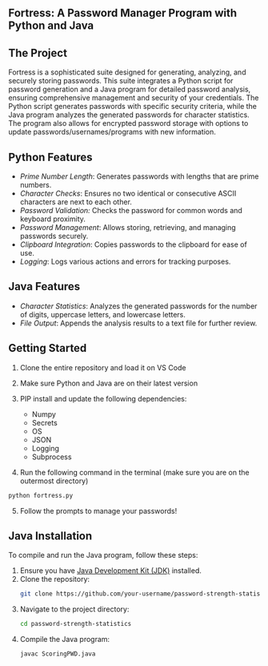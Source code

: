 ## Fortress: A Password Manager Program with Python and Java

## The Project
Fortress is a sophisticated suite designed for generating, analyzing, and securely storing passwords. This suite integrates a Python script for password generation and a Java program for detailed password analysis, ensuring comprehensive management and security of your credentials. The Python script generates passwords with specific security criteria, while the Java program analyzes the generated passwords for character statistics. The program also allows for encrypted password storage with options to update passwords/usernames/programs with new information. 

## Python Features
 * _Prime Number Length_: Generates passwords with lengths that are prime numbers.
 * _Character Checks_: Ensures no two identical or consecutive ASCII characters are next to each other.
 * _Password Validation:_ Checks the password for common words and keyboard proximity.
 * _Password Management_: Allows storing, retrieving, and managing passwords securely.
 * _Clipboard Integration_: Copies passwords to the clipboard for ease of use.
 * _Logging_: Logs various actions and errors for tracking purposes.


## Java Features
 * _Character Statistics_: Analyzes the generated passwords for the number of digits, uppercase letters, and lowercase letters.
 * _File Output_: Appends the analysis results to a text file for further review.

## Getting Started
1. Clone the entire repository and load it on VS Code
2. Make sure Python and Java are on their latest version
3. PIP install and update the following dependencies:
   * Numpy
   * Secrets
   * OS
   * JSON
   * Logging
   * Subprocess
   
4. Run the following command in the terminal (make sure you are on the outermost directory)
  ```sh
  python fortress.py
  ```
5. Follow the prompts to manage your passwords!


## Java Installation

To compile and run the Java program, follow these steps:

1. Ensure you have [Java Development Kit (JDK)](https://www.oracle.com/java/technologies/javase-jdk11-downloads.html) installed.
2. Clone the repository:
    ```sh
    git clone https://github.com/your-username/password-strength-statistics.git
    ```
3. Navigate to the project directory:
    ```sh
    cd password-strength-statistics
    ```
4. Compile the Java program:
    ```sh
    javac ScoringPWD.java
    ```
